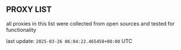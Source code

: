 ## PROXY LIST

all proxies in this list were collected from open sources and tested for functionality

last update: `2025-03-26 06:04:22.465458+00:00` UTC